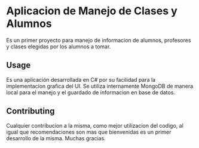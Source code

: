 # Aplicacion de Manejo de Clases y Alumnos


Es un primer proyecto para manejo de informacion de alumnos, profesores y clases elegidas por los alumnos a tomar.


## Usage
Es una aplicación desarrollada en C# por su facilidad para la implementacion grafica del UI.
Se utiliza internamente MongoDB de manera local para el manejo y el guardado de informacion en base de datos.


## Contributing
Cualquier contribucion a la misma, como mejor utilizacion del codigo, al igual que recomendaciones son mas que bienvenidas
es un primer desarrollo de la misma.
Muchas gracias.

